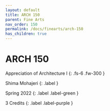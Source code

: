 ```yaml
---
layout: default
title: ARCH 150
parent: Fine Arts
nav_order: 150
permalink: /docs/finearts/arch-150
has_children: true
---
```


# ARCH 150

Appreciation of Architecture I
{: .fs-6 .fw-300 }

Shima Mohajeri
{: .label }

Spring 2022
{: .label .label-green }

3 Credits
{: .label .label-purple }
